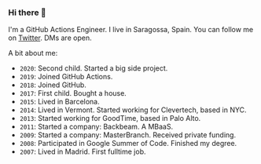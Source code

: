 ### Hi there 👋

I'm a GitHub Actions Engineer. I live in Saragossa, Spain. You can follow me on [Twitter](https://twitter.com/gimenete). DMs are open.

A bit about me:

- `2020`: Second child. Started a big side project.
- `2019`: Joined GitHub Actions.
- `2018`: Joined GitHub.
- `2017`: First child. Bought a house.
- `2015`: Lived in Barcelona.
- `2014`: Lived in Vermont. Started working for Clevertech, based in NYC.
- `2013`: Started working for GoodTime, based in Palo Alto.
- `2011`: Started a company: Backbeam. A MBaaS.
- `2009`: Started a company: MasterBranch. Received private funding.
- `2008`: Participated in Google Summer of Code. Finished my degree.
- `2007`: Lived in Madrid. First fulltime job.
